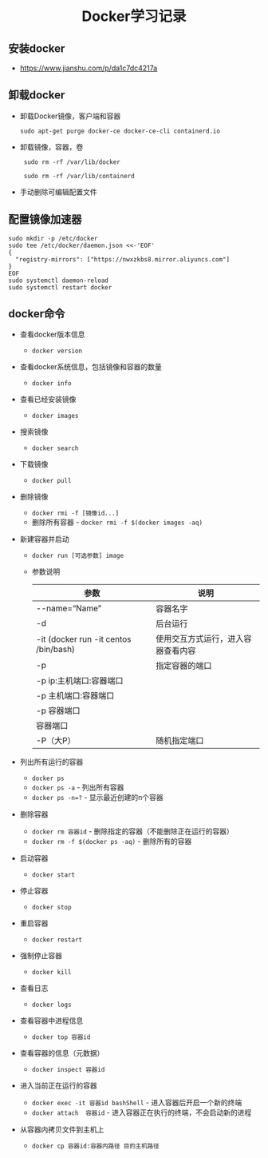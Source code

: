 <h1 align="center" id="index">Docker学习记录</h1>

## 安装docker

- https://www.jianshu.com/p/da1c7dc4217a

## 卸载docker

- 卸载Docker镜像，客户端和容器

  ```shell
  sudo apt-get purge docker-ce docker-ce-cli containerd.io
  ```

- 卸载镜像，容器，卷

  ```shell
   sudo rm -rf /var/lib/docker
  
   sudo rm -rf /var/lib/containerd
  ```

- 手动删除可编辑配置文件

## 配置镜像加速器

```shell
sudo mkdir -p /etc/docker
sudo tee /etc/docker/daemon.json <<-'EOF'
{
  "registry-mirrors": ["https://nwxzkbs8.mirror.aliyuncs.com"]
}
EOF
sudo systemctl daemon-reload
sudo systemctl restart docker
```

## docker命令

- 查看docker版本信息
  - `docker version`
- 查看docker系统信息，包括镜像和容器的数量
  - `docker info`
- 查看已经安装镜像
  - `docker images`
- 搜索镜像
  - `docker search`

- 下载镜像

  - `docker pull`

- 删除镜像

  - `docker rmi -f [镜像id...]`
  - 删除所有容器 - `docker rmi -f $(docker images -aq)`

- 新建容器并启动

  - `docker run [可选参数] image`

  - 参数说明

    | 参数                                  | 说明                               |
    | ------------------------------------- | ---------------------------------- |
    | --name=“Name”                         | 容器名字                           |
    | -d                                    | 后台运行                           |
    | -it (docker run -it centos /bin/bash) | 使用交互方式运行，进入容器查看内容 |
    | -p                                    | 指定容器的端口                     |
    | -p ip:主机端口:容器端口               |                                    |
    | -p 主机端口:容器端口                  |                                    |
    | -p 容器端口                           |                                    |
    | 容器端口                              |                                    |
    | -P（大P）                             | 随机指定端口                       |

- 列出所有运行的容器

  - `docker ps`
  - `docker ps -a`  - 列出所有容器
  - `docker ps -n=?`  - 显示最近创建的n个容器 

- 删除容器
  - `docker rm 容器id` - 删除指定的容器（不能删除正在运行的容器）
  - `docker rm -f $(docker ps -aq)`  - 删除所有的容器
- 启动容器
  - `docker start`
- 停止容器
  - `docker stop`
- 重启容器
  - `docker restart`
- 强制停止容器
  - `docker kill`
- 查看日志
  - `docker logs`
- 查看容器中进程信息
  - `docker top 容器id`
- 查看容器的信息（元数据）
  - `docker inspect 容器id`

- 进入当前正在运行的容器
  - `docker exec -it 容器id bashShell` - 进入容器后开启一个新的终端
  - `docker attach  容器id` - 进入容器正在执行的终端，不会启动新的进程
- 从容器内拷贝文件到主机上
  - `docker cp 容器id:容器内路径 目的主机路径`
